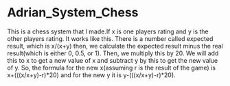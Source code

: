 # Adrian_System_Chess

This is a chess system that I made.If x is one players rating and y is the other players rating. It works like this. There is a number called expected result, which is x/(x+y) then, we calculate the expected result minus the real result(which is either 0, 0.5, or 1). Then, we multiply this by 20. We will add this to x to get a new value of x and subtract y by this to get the new value of y.  So, the formula for the new x(assuming r is the result of the game) is x+(((x/x+y)-r)*20) and for the new y it is y-(((x/x+y)-r)*20).
